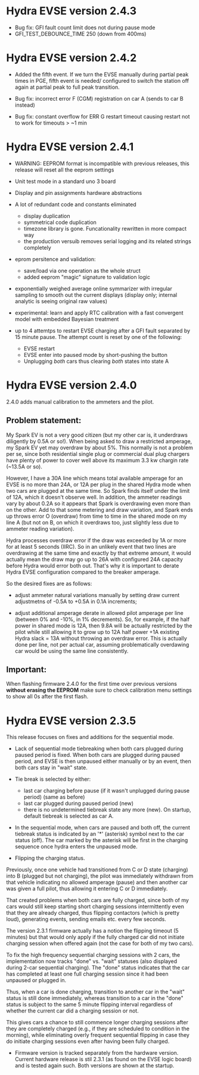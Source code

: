 Hydra EVSE version 2.4.3
========================

* Bug fix: GFI fault count limit does not during pause mode
* GFI_TEST_DEBOUNCE_TIME 250 (down from 400ms)

Hydra EVSE version 2.4.2
========================

* Added the fifth event. If we turn the EVSE manually during partial peak times in PGE, fifth event is needed/
  configured to switch the station off again at partial peak to full peak transition.

* Bug fix: incorrect error F (CGM) registration on car A (sends to car B instead)

* Bug fix: constant overflow for ERR G restart timeout causing restart not to work for timeouts > ~1 min

Hydra EVSE version 2.4.1
========================

* WARNING: EEPROM format is incompatible with previous releases, this release will 
reset all the eeprom settings

* Unit test mode in a standard uno 3 board

* Display and pin assignments hardware abstractions

* A lot of redundant code and constants eliminated
  * display duplication
  * symmetrical code duplication
  * timezone library is gone. Funcationality rewritten in more compact way
  * the production versuib removes serial logging and its related strings completely 

* eprom persitence and validation: 
  * save/load via one operation as the whole struct 
  * added eeprom "magic" signature to validation logic

* exponentially weighed average online symmarizer with irregular sampling to smooth out the current displays 
  (display only; internal analytic is seeing original raw values)
  
* experimental: learn and apply RTC calibration with a fast convergent model with embedded Bayesian treatment

* up to 4 attemtps to restart EVSE charging after a GFI fault separated by 15 minute pause. The 
attempt count is reset by one of the following: 
  * EVSE restart
  * EVSE enter into paused mode by short-pushing the button
  * Unplugging _both_ cars thus clearing _both_ states into state A



Hydra EVSE version 2.4.0
========================

2.4.0 adds manual calibration to the ammeters and the pilot. 

Problem statement: 
------------------

My Spark EV is not a very good citizen (but my other car is, it underdraws diligently by 0.5A or so!). 
When being asked to draw a restricted amperage, my Spark EV yet may overdraw by about 5%. This normally is not a problem 
per se, since both residential single plug or commercial dual plug chargers have plenty of power to cover well above 
its maximum 3.3 kw chargin rate (~13.5A or so). 

However, I have a 30A line which means total available amperage for an EVSE is no more than 24A, or 12A per plug in 
the shared Hydra mode when two cars are plugged at the same time. So Spark finds itself under the limit of 12A, 
which it doesn't observe well. 
In addition, the ammeter readings vary by about 0.2A so it appears that Spark is overdrawing even more than on the other. Add to that some metering and draw variation, and Spark ends up throws error O (overdraw) from time to time in the shared mode on my line A (but not on B, on which it overdraws too, just slightly less due to ammeter reading variation).

Hydra processes overdraw error if the draw was exceeded by 1A or more for at least 5 seconds (IIRC). 
So in an unlikely event that two lines are overdrawing at the same time and exactly by that extreme amount, it would actually mean the draw may go up to 26A with configured 24A capacity before Hydra would error both out. That's why it 
is important to derate Hydra EVSE configuration compared to the breaker amperage.

So the desired fixes are as follows: 

* adjust ammeter natural variations manually by setting draw current adjustmetns of -0.5A to +0.5A in 0.1A increments;

* adjust additional amperage derate in allowed pilot amperage per line (between 0% and -10%, in 1% decrements). So, 
for example, if the half power in shared mode is 12A, then 9.8A will be actually restricted by the pilot while still allowing it to grow up to 12A half power +1A existing Hydra slack = 13A without throwing an overdraw error. This is 
actually done per line, not per actual car, assuming problematically overdawing car would be using the same line consistently.

Important:
----------

When flashing firmware 2.4.0 for the first time over previous versions **without erasing the EEPROM** make sure to check calibration menu settings to show all 0s after the first flash.

Hydra EVSE version 2.3.5
========================

This release focuses on fixes and additions for the sequential mode. 

* Lack of sequential mode tiebreaking when both cars plugged during paused period is fixed.
When both cars are plugged during paused period, and EVSE is then unpaused either manually or by
an event, then both cars stay in "wait" state. 

* Tie break is selected by either:
  * last car charging before pause (if it wasn't unplugged during pause period) (same as before)
  * last car plugged during paused period (new)
  * there is no undetermined tiebreak state any more (new). On startup, default tiebreak is selected as car A.

* In the sequential mode, when cars are paused and both off, the current tiebreak status is indicated by an
'*' (asterisk) symbol next to the car status (off). The car marked by the asterisk will be first in 
the charging sequence once hydra enters the unpaused mode.

* Flipping the charging status. 

Previously, once one vehicle had transitioned from  C or D state (charging) into B
(plugged but not charging), the pilot was immediately withdrawn from that vehicle indicating no allowed amperage
(pause) and then another car was given a full pilot, thus allowing it entering C or D immediately. 

That created problems when both cars are fully charged, since both of my cars would still keep starting short 
charging sessions intermittently even that they are already charged, thus flipping contactors (which is pretty 
loud), generating events, sending emails etc. every few seconds. 

The version 2.3.1 firmware actually has a notion the flipping timeout (5 minutes) but that would only apply if the 
fully charged car did not initiate charging session when offered again (not the case for both of my two cars).

To fix the high frequency sequential charging sessions with 2 cars, the implementation now tracks "done" 
vs. "wait" statuses (also displayed during 2-car sequential charging). The "done" status indicates that the car 
has completed at least one full charging session since it had been unpaused or plugged in.

Thus, when a car is done charging, transition to another car in the "wait" status is still done immediately, whereas
transition to a car in the "done" status is subject to the same 5 minute flipping interval regardless of whether 
the current car did a charging session or not.

This gives cars a chance to still commence longer charging sessions after they are completely charged (e.g., if 
they are scheduled to condition in the morning), while eliminating overly frequent sequential flipping in case they
do initiate charging sessions even after having been fully charged.

* Firmware version is tracked separately from the hardware version. Current hardware release is stil 2.3.1 (as found 
on the EVSE logic board) and is tested again such. Both versions are shown at the startup.

